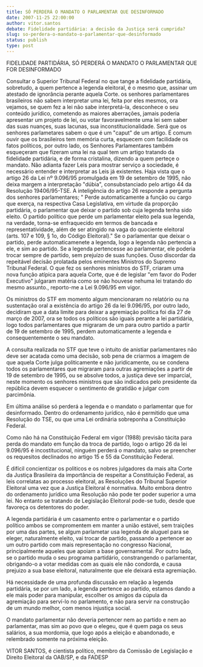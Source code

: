 ```yaml
---
title: SÓ PERDERÁ O MANDATO O PARLAMENTAR QUE DESINFORMADO
date: 2007-11-25 22:00:00
author: vitor.santos
debate: Fidelidade partidária: a decisão da Justiça será cumprida?
slug: so-perdera-o-mandato-o-parlamentar-que-desinformado
status: publish 
type: post
---
```


FIDELIDADE PARTIDÁRIA, SÓ PERDERÁ O MANDATO O PARLAMENTAR QUE FOR DESINFORMADO  

Consultar o Superior Tribunal Federal no que tange a fidelidade partidária, sobretudo, a quem pertence a legenda eleitoral, é o mesmo que, assinar um atestado de ignorância perante aquela Corte. os senhores parlamentares brasileiros não sabem interpretar uma lei, feita por eles mesmos, ora vejamos, se quem fez a lei não sabe interpretá-la, desconhece o seu conteúdo jurídico, cometendo as maiores aberrações, jamais poderia apresentar um projeto de lei, ou votar favoravelmente uma lei sem saber das suas nuançes, suas lacunas, sua inconstitucionalidade. Será que os senhores parlametares sabem o que é um "caput" de um artigo. É comum ouvir que os brasileiros tem memória curta, esquecem com facilidade os fatos políticos, por outro lado, os Senhores Parlamentares também esqueçeram que fizeram uma lei na qual tem um artigo tratando da fidelidade partidária, e de forma cristalina, dizendo a quem perteçe o mandato. Não adianta fazer Leis para mostrar serviço a sociedade, é necessário entender e interpretar as Leis já existentes. Haja vista que o artigo 26 da Lei nº 9.096/95 promulgada em 19 de setembro de 1995, não deixa margem a interpretação "dúbia", consubstanciado pelo artigo 44 da Resolução 19406/95-TSE. A inteligência do artigo 26 responde a pergunta dos senhores parlamentares; " Perde automaticamente a função ou cargo que exerça, na respectiva Casa Legislativa, em virtude da proporção partidária, o parlamentar que deixar o partido sob cuja legenda tenha sido eleito. O partido político que perde um parlamentar eleito pela sua legenda, na verdade, torna-se enfraquecido em termos de bancada e representatividade, além de ser atingido na vaga do quociente eleitoral (arts. 107 e 109, § 1o, do Código Eleitoral)." Se o parlamentar que deixar o partido, perde automaticamenete a legenda, logo a legenda não pertencia a ele, e sim ao partido. Se a legenda pertencesse ao parlamentar, ele poderia trocar sempre de partido, sem prejuízo de suas funções. Ouso discordar da repeitável decisão prolatada pelos eminentes Ministros do Supremo Tribunal Federal. O que fez os senhores ministros do STF, criaram uma nova função atípica para aquela Corte, que é de legislar "em favor do Poder Executivo" julgaram matéria como se não houvese nehuma lei tratando do mesmo assunto., reporto-me a Lei 9.096/95 em vigor.   

Os ministros do STF em momento algum mencionaram no relatório ou na sustentação oral a existência do artigo 26 da lei 9.096/95, por outro lado, decidiram que a data limite para deixar a agremiação política foi dia 27 de março de 2007, ora se todos os políticos são iguais perante a lei partidária, logo todos parlamentares que migraram de um para outro partido a partir de 19 de setembro de 1995, perdem automaticamente a legenda e consequentemente o seu mandato.   

A consulta realizada no STF que teve o intuito de anistiar parlamentares não deve ser acatada como uma decisão, sob pena de criarmos a imagem de que aquela Corte julga politicamente e não juridicamente, ou se condena todos os parlamentares que migraram para outras agremiações a partir de 19 de setembro de 1995, ou se absolve todos, a justiça deve ser imparcial, neste momento os senhores ministros que são indicados pelo presidente da república devem esquecer o sentimento de gratidão e julgar com parcimônia.   

Em última análise só perderá a legenda e o mandato o parlamentar que for desinformado. Dentro do ordenamento jurídico, não é permitido que uma Resolução do TSE, ou que uma Lei ordinária sobreponha a Constituição Federal.  

Como não há na Constituição Federal em vigor (1988) previsão tácita para perda do mandato em função da troca de partido, logo o artigo 26 da lei 9.096/95 é incostitucional, ninguém perderá o mandato, salvo se preencher os requesitos declinados no artigo 15 e 55 da Constituição Federal.  

É difícil concientizar os politicos e os nobres julgadores da mais alta Corte da Justiça Brasileira da importância de respeitar a Constituição Federal, as leis correlatas ao processo eleitoral, as Resoluções do Tribunal Superior Eleitoral uma vez que a Justiça Eleitoral é normativa. Muito embora dentro do ordenamento jurídico uma Resolução não pode ter poder superior a uma lei. No entanto se tratando de Legislação Eleitoral pode-se tudo, desde que favoreça os detentores do poder.  

A legenda partidária é um casamento entre o parlamentar e o partido político ambos se compromentem em manter a união estável, sem traições por uma das partes, se algum parlametar usa legenda de aluguel para se eleger, naturalmente eleito, vai trocar de partido, passando a pertencer ao um outro partido com mais representação no congresso Nacional, principalmente aqueles que apoiam a base governamental. Por outro lado, se o partido muda o seu programa partidário, constrangendo o parlamentar, obrigando-o a votar medidas com as quais ele não condorda, e causa prejuizo a sua base eleitoral, naturalmente que ele deixará esta agremiação.  

Há necessidade de uma profunda discussão em relação a legenda partidária, se por um lado, a legenda pertence ao partido, estamos dando a ele mais poder para manipular, escolher os amigos da cúpula da agremiação para serví-lo no parlamento, e não para servir na construção de um mundo melhor, com menos injustiça social.   

O mandato parlamentar não deveria pertencer nem ao partido e nem ao parlamentar, mas sim ao povo que o elegeu, que é quem paga os seus salários, a sua mordomia, que logo após a eleição e abandonado, e relembrado somente na próxima eleição.  

  

VITOR SANTOS, é cientista político, membro da Comissão de Legislação e Direito Eleitoral da OAB/SP, e da FADESP  

  

